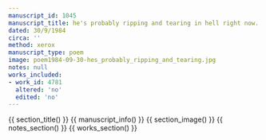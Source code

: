 ```yaml
---
manuscript_id: 1045
manuscript_title: he's probably ripping and tearing in hell right now...
dated: 30/9/1984
circa: ''
method: xerox
manuscript_type: poem
image: poem1984-09-30-hes_probably_ripping_and_tearing.jpg
notes: null
works_included:
- work_id: 4781
  altered: 'no'
  edited: 'no'
---
```


{{ section_title() }}
{{ manuscript_info() }}
{{ section_image() }}
{{ notes_section() }}
{{ works_section() }}
